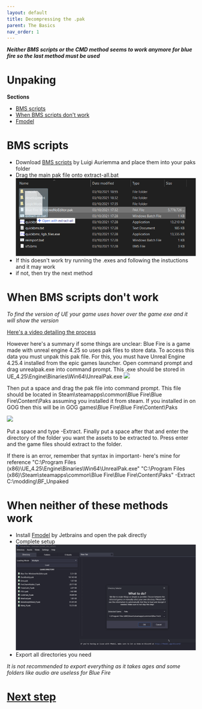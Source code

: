 ```yaml
---
layout: default
title: Decompressing the .pak
parent: The Basics
nav_order: 1
---
```


***Neither BMS scripts or the CMD method seems to work anymore for blue fire so the last method must be used***

# Unpaking 
**Sections**
- [BMS scripts](./Unpaking.md#bms-scripts)
- [When BMS scripts don't work](./Unpaking.md#when-bms-scripts-dont-work)
- [Fmodel](./Unpaking.md#when-neither-of-these-methods-work)

# BMS scripts
- Download [BMS scripts](https://github.com/bananaturtlesandwich/Blue-Fire-Modding-Guide/blob/main/Tools/BMS%20scripts.zip) by Luigi Auriemma and place them into your paks folder
- Drag the main pak file onto extract-all.bat 
![](Images/BMS.png)
- If this doesn't work try running the .exes and following the instuctions and it may work
- if not, then try the next method

# When BMS scripts don't work

*To find the version of UE your game uses hover over the game exe and it will show the version*

[Here's a video detailing the process](https://youtu.be/AElxgCRXF64)

However here's a summary if some things are unclear:
Blue Fire is a game made with unreal engine 4.25 so uses pak files to store data. To access this data you must unpak this pak file. For this, you must have Unreal Engine 4.25.4 installed from the epic games launcher.
Open command prompt and drag unrealpak.exe into command prompt. This .exe should be stored in UE_4.25\Engine\Binaries\Win64\UnrealPak.exe
![](Images/unrealpak.PNG)

Then put a space and drag the pak file into command prompt. This file should be located in Steam\steamapps\common\Blue Fire\Blue Fire\Content\Paks assuming you installed it from steam. If you installed in on GOG then this will be in GOG games\Blue Fire\Blue Fire\Content\Paks

![](Images/Pakfile.PNG)

Put a space and type -Extract. Finally put a space after that and enter the directory of the folder you want the assets to be extracted to. Press enter and the game files should extract to the folder.

If there is an error, remember that syntax in important- here's mine for reference
"C:\Program Files (x86)\UE_4.25\Engine\Binaries\Win64\UnrealPak.exe" "C:\Program Files (x86)\Steam\steamapps\common\Blue Fire\Blue Fire\Content\Paks" -Extract C:\modding\BF_Unpaked


# When neither of these methods work

- Install [Fmodel](https://fmodel.app/) by Jetbrains and open the pak directly
- Complete setup
![](https://github.com/bananaturtlesandwich/Blue-Fire-Modding-Guide/blob/main/Images/Fmodel.png)
- Export all directories you need

*It is not recommended to export everything as it takes ages and some folders like audio are useless for Blue Fire*

# **[Next step](./UEViewer.md)**
